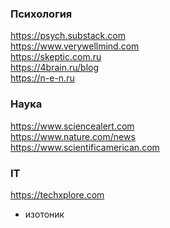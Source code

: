 ### Психология
https://psych.substack.com
<br>
https://www.verywellmind.com
<br>
https://skeptic.com.ru
<br>
https://4brain.ru/blog
<br>
https://n-e-n.ru

### Наука
https://www.sciencealert.com
<br>
https://www.nature.com/news
<br>
https://www.scientificamerican.com

### IT
https://techxplore.com

- изотоник
